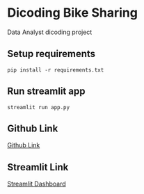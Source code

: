 # Dicoding Bike Sharing
Data Analyst dicoding project
## Setup requirements
```
pip install -r requirements.txt
```
## Run streamlit app
```
streamlit run app.py
```
## Github Link
[Github Link](https://github.com/Haeedan/Dicoding_BikeSharing)


## Streamlit Link

[Streamlit Dashboard](https://dicodingbikesharing-fv6gyjxq4nw3wgdb9gafnc.streamlit.app/)
